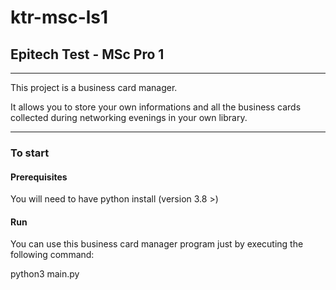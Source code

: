 # ktr-msc-ls1
## Epitech Test - MSc Pro 1
***
This project is a business card manager.

It allows you to store your own informations and all the business cards collected during networking evenings in your own library.

***
### To start 
#### Prerequisites
You will need to have python install (version 3.8 >)


#### Run 
You can use this business card manager program just by executing the following command:

python3 main.py

